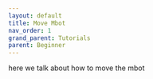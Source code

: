 ```yaml
---
layout: default
title: Move Mbot
nav_order: 1
grand_parent: Tutorials
parent: Beginner
---
```


here we talk about how to move the mbot